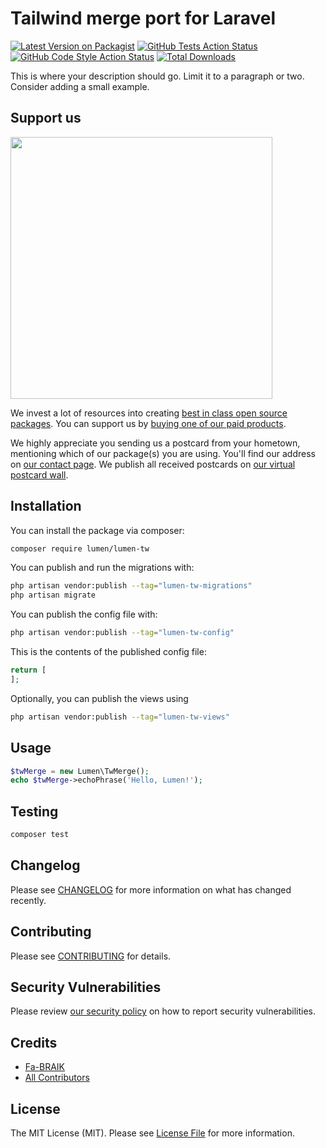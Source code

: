 # Tailwind merge port for Laravel

[![Latest Version on Packagist](https://img.shields.io/packagist/v/lumen/lumen-tw.svg?style=flat-square)](https://packagist.org/packages/lumen/lumen-tw)
[![GitHub Tests Action Status](https://img.shields.io/github/actions/workflow/status/lumen/lumen-tw/run-tests.yml?branch=main&label=tests&style=flat-square)](https://github.com/lumen/lumen-tw/actions?query=workflow%3Arun-tests+branch%3Amain)
[![GitHub Code Style Action Status](https://img.shields.io/github/actions/workflow/status/lumen/lumen-tw/fix-php-code-style-issues.yml?branch=main&label=code%20style&style=flat-square)](https://github.com/lumen/lumen-tw/actions?query=workflow%3A"Fix+PHP+code+style+issues"+branch%3Amain)
[![Total Downloads](https://img.shields.io/packagist/dt/lumen/lumen-tw.svg?style=flat-square)](https://packagist.org/packages/lumen/lumen-tw)

This is where your description should go. Limit it to a paragraph or two. Consider adding a small example.

## Support us

[<img src="https://github-ads.s3.eu-central-1.amazonaws.com/lumen-tw.jpg?t=1" width="419px" />](https://spatie.be/github-ad-click/lumen-tw)

We invest a lot of resources into creating [best in class open source packages](https://spatie.be/open-source). You can support us by [buying one of our paid products](https://spatie.be/open-source/support-us).

We highly appreciate you sending us a postcard from your hometown, mentioning which of our package(s) you are using. You'll find our address on [our contact page](https://spatie.be/about-us). We publish all received postcards on [our virtual postcard wall](https://spatie.be/open-source/postcards).

## Installation

You can install the package via composer:

```bash
composer require lumen/lumen-tw
```

You can publish and run the migrations with:

```bash
php artisan vendor:publish --tag="lumen-tw-migrations"
php artisan migrate
```

You can publish the config file with:

```bash
php artisan vendor:publish --tag="lumen-tw-config"
```

This is the contents of the published config file:

```php
return [
];
```

Optionally, you can publish the views using

```bash
php artisan vendor:publish --tag="lumen-tw-views"
```

## Usage

```php
$twMerge = new Lumen\TwMerge();
echo $twMerge->echoPhrase('Hello, Lumen!');
```

## Testing

```bash
composer test
```

## Changelog

Please see [CHANGELOG](CHANGELOG.md) for more information on what has changed recently.

## Contributing

Please see [CONTRIBUTING](CONTRIBUTING.md) for details.

## Security Vulnerabilities

Please review [our security policy](../../security/policy) on how to report security vulnerabilities.

## Credits

- [Fa-BRAIK](https://github.com/Fa-BRAIK)
- [All Contributors](../../contributors)

## License

The MIT License (MIT). Please see [License File](LICENSE.md) for more information.
